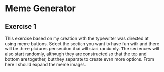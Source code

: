 # Meme Generator

## Exercise 1

This exercise based on my creation with the typewriter was directed at using meme buttons. Select the section you want to have fun with and there will be three pictures per section that will start randomly. The sentences will also start randomly, although they are constructed so that the top and bottom are together, but they separate to create even more options. From here I should expand the meme images.
